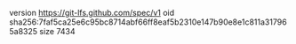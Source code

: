 version https://git-lfs.github.com/spec/v1
oid sha256:7faf5ca25e6c95bc8714abf66ff8eaf5b2310e147b90e8e1c811a317965a8325
size 7434

